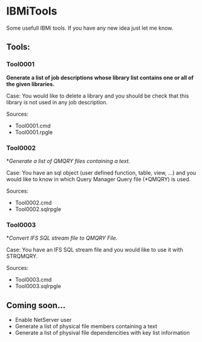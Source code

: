 # IBMiTools

Some usefull IBMi tools.
If you have any new idea just let me know.

## Tools:

### Tool0001

**Generate a list of job descriptions whose library list contains one or all of the given libraries.**

Case: You would like to delete a library and you should be check that this library is not used in any job description.

Sources:
- Tool0001.cmd
- Tool0001.rpgle

### Tool0002

**Generate a list of *QMQRY files containing a text.**

Case: You have an sql object (user defined function, table, view, ...) and you would like to know in which Query Manager Query file (*QMQRY) is used. 

Sources:
- Tool0002.cmd
- Tool0002.sqlrpgle

### Tool0003

**Convert IFS SQL stream file to *QMQRY File.**

Case: You have an IFS SQL stream file and you would like to use it with STRQMQRY.

Sources:
- Tool0003.cmd
- Tool0003.sqlrpgle

## Coming soon...

- Enable NetServer user
- Generate a list of physical file members containing a text
- Generate a list of physival file dependencities with key list information
